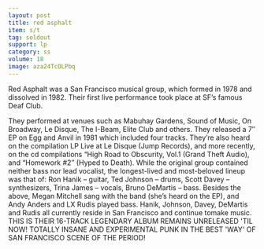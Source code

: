 ```yaml
---
layout: post
title: red asphalt
item: s/t
tag: soldout
support: lp
category: ss
volume: 18
image: aza24TcOLPbq
---
```


Red Asphalt was a San Francisco musical group, which formed in 1978 and dissolved in 1982. Their first live performance took place at SF’s famous Deaf Club.

They performed at venues such as Mabuhay Gardens, Sound of Music, On Broadway, Le Disque, The I-Beam, Elite Club and others. They released a 7′′ EP on Egg and Anvil in 1981 which included four tracks. They’re also heard on the compilation LP Live at Le Disque (Jump Records), and more recently, on the cd compilations “High Road to Obscurity, Vol.1 (Grand Theft Audio), and “Homework #2′′ (Hyped to Death). While the original group contained neither bass nor lead vocalist, the longest-lived and most-beloved lineup was that of: Ron Hanik – guitar, Ted Johnson – drums, Scott Davey – synthesizers, Trina James – vocals, Bruno DeMartis – bass. Besides the above, Megan Mitchell sang with the band (she’s heard on the EP), and Andy Anders and LX Rudis played bass. Hanik, Johnson, Davey, DeMartis and Rudis all currently reside in San Francisco and continue tomake music. THIS IS THEIR 16-TRACK LEGENDARY ALBUM REMAINS UNRELEASED 'TIL NOW! TOTALLY INSANE AND EXPERIMENTAL PUNK IN THE BEST 'WAY' OF SAN FRANCISCO SCENE OF THE PERIOD!
